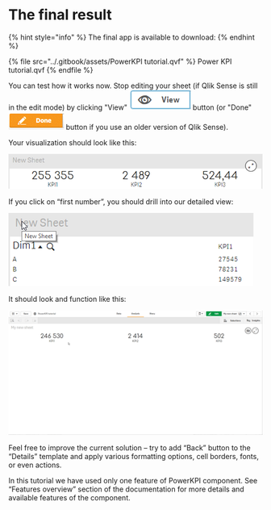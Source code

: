 # The final result

{% hint style="info" %}
The final app is available to download:
{% endhint %}

{% file src="../.gitbook/assets/PowerKPI tutorial.qvf" %}
Power KPI tutorial.qvf
{% endfile %}

You can test how it works now. Stop editing your sheet (if Qlik Sense is still in the edit mode) by clicking "View" ![](<../.gitbook/assets/image (15).png>) button (or "Done" ![](<../.gitbook/assets/image (16).png>) button if you use an older version of Qlik Sense).&#x20;

Your visualization should look like this:

![](../.gitbook/assets/Tutorial38.png)

If you click on “first number”, you should drill into our detailed view:

![](../.gitbook/assets/Tutorial39.png)

It should look and function like this:

![](../.gitbook/assets/Tutorial.gif)

Feel free to improve the current solution – try to add “Back” button to the “Details” template and apply various formatting options, cell borders, fonts, or even actions.

In this tutorial we have used only one feature of PowerKPI component. See “Features overview” section of the documentation for more details and available features of the component.
